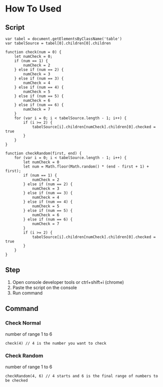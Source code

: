 # How To Used

## Script 
```
var tabel = document.getElementsByClassName('table')
var tabelSource = tabel[0].children[0].children

function check(num = 0) {
	let numCheck = 0;
	if (num == 1) {
		numCheck = 2
	} else if (num == 2) {
		numCheck = 3
	} else if (num == 3) {
		numCheck = 4
	} else if (num == 4) {
		numCheck = 5
	} else if (num == 5) {
		numCheck = 6
	} else if (num == 6) {
		numCheck = 7
	}
	for (var i = 0; i < tabelSource.length - 1; i++) {
	    if (i >= 2) {
	        tabelSource[i].children[numCheck].children[0].checked = true
	    }
	}
}

function checkRandom(first, end) {
	for (var i = 0; i < tabelSource.length - 1; i++) {
		let numCheck = 0
		let num = Math.floor(Math.random() * (end - first + 1) + first);
		if (num == 1) {
			numCheck = 2
		} else if (num == 2) {
			numCheck = 3
		} else if (num == 3) {
			numCheck = 4
		} else if (num == 4) {
			numCheck = 5
		} else if (num == 5) {
			numCheck = 6
		} else if (num == 6) {
			numCheck = 7
		}
	    if (i >= 2) {
	        tabelSource[i].children[numCheck].children[0].checked = true
	    }
	}
}
```

## Step
1. Open console developer tools or ctrl+shift+i (chrome)
2. Paste the script on the console
3. Run command

## Command
### Check Normal
number of range 1 to 6
```
check(4) // 4 is the number you want to check
```

### Check Random
number of range 1 to 6
```
checkRandom(4, 6) // 4 starts and 6 is the final range of numbers to be checked
```
